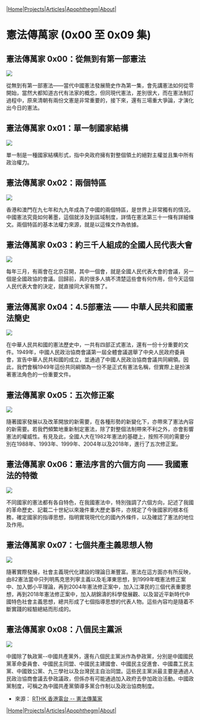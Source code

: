 |[Home](/README.md)|[Projects](/projects.md)|[Articles](/articles.md)|[Apophthegm](/apophthegm.md)|[About](/about.md)|

# 憲法傳萬家 (0x00 至 0x09 集)

## 憲法傳萬家 0x00：從無到有第一部憲法

[![](https://img.youtube.com/vi/RBjiuHKfr1w/0.jpg)](https://www.youtube.com/watch?v=RBjiuHKfr1w "憲法傳萬家 0x00：從無到有第一部憲法")  

從無到有第一部憲法——當代中國憲法發展簡史作為第一集，會先講憲法如何從零開始，當然大都知道古代有法家的概念，但同現代憲法，差別很大，而在憲法制訂過程中，原來清朝有兩份文憲是非常重要的，接下來，還有三場重大爭論，才演化出今日的憲法。  

## 憲法傳萬家 0x01：單一制國家結構

[![](https://img.youtube.com/vi/mg8URpXZ54c/0.jpg)](https://www.youtube.com/watch?v=mg8URpXZ54c "憲法傳萬家 0x01：單一制國家結構")  

單一制是一種國家結構形式，指中央政府擁有對整個領土的絕對主權並且集中所有政治權力。  

## 憲法傳萬家 0x02：兩個特區

[![](https://img.youtube.com/vi/eVst4-ShymU/0.jpg)](https://www.youtube.com/watch?v=eVst4-ShymU "憲法傳萬家 0x02：兩個特區")  

香港和澳門在九七年和九九年成為了中國的兩個特區，是世界上非常獨有的情況。中國憲法究竟如何著墨，這個就涉及到區域制度，詳情在憲法第三十一條有詳細條文。兩個特區的基本法權力來源，就是以這條文作為依據。  

## 憲法傳萬家 0x03：約三千人組成的全國人民代表大會

[![](https://img.youtube.com/vi/l9LJpWXyBLE/0.jpg)](https://www.youtube.com/watch?v=l9LJpWXyBLE "憲法傳萬家 0x03：約三千人組成的全國人民代表大會")  

每年三月，有兩會在北京召開，其中一個會，就是全國人民代表大會的會議，另一個是全國政協的會議。回歸前，真的很多人搞不清楚這些會有何作用，但今天這個人民代表大會的決定，就直接同大家有關了。  

## 憲法傳萬家 0x04：4.5部憲法 —— 中華人民共和國憲法簡史

[![](https://img.youtube.com/vi/6s62zZifMzg/0.jpg)](https://www.youtube.com/watch?v=6s62zZifMzg "憲法傳萬家 0x04：4.5部憲法 —— 中華人民共和國憲法簡史")  

在中華人民共和國的憲法歷史中，一共有四部正式憲法，還有一份十分重要的文件。1949年，中國人民政治協商會議第一屆全體會議選舉了中央人民政府委員會，宣告中華人民共和國的成立，並通過了中國人民政治協商會議共同綱領。因此，我們會稱1949年這份共同綱領為一份不是正式有憲法名稱，但實際上是扮演著憲法角色的一份重要文件。  

## 憲法傳萬家 0x05：五次修正案

[![](https://img.youtube.com/vi/dzb9ODbCiGM/0.jpg)](https://www.youtube.com/watch?v=dzb9ODbCiGM "憲法傳萬家 0x05：五次修正案")  

隨著國家發展以及改革開放的新需要，在各種形勢的新變化下，亦帶來了憲法內容的新需要。若我們頻繁地重新制定憲法，除了對整個法制帶來不利之外，亦會影響憲法的權威性。有見及此，全國人大在1982年憲法的基礎上，按照不同的需要分別在1988年、1993年、1999年、2004年以及2018年，進行了五次修正案。  

## 憲法傳萬家 0x06：憲法序言的六個方向 —— 我國憲法的特徵

[![](https://img.youtube.com/vi/pCT1DumddaY/0.jpg)](https://www.youtube.com/watch?v=pCT1DumddaY "憲法傳萬家 0x06：憲法序言的六個方向 —— 我國憲法的特徵")  

不同國家的憲法都有各自特色，在我國憲法中，特別強調了六個方向，記述了我國的革命歷史、記載二十世紀以來幾件重大歷史事件，亦規定了今後國家的根本任務，確定國家的指導思想，指明實現現代化的國內外條件，以及確認了憲法的地位及作用。  

## 憲法傳萬家 0x07：七個共產主義思想人物

[![](https://img.youtube.com/vi/bLvv7XkhAhg/0.jpg)](https://www.youtube.com/watch?v=bLvv7XkhAhg "憲法傳萬家 0x07：七個共產主義思想人物")  

隨著實際發展，社會主義現代化建設的理論日漸豐富。憲法在這方面亦有所反映，由82憲法當中只列明馬克思列寧主義以及毛澤東思想，到1999年嘅憲法修正案中、加入鄧小平理論，再到2004年憲法修正案中，加入江澤民的三個代表重要思想，再到2018年憲法修正案中，加入胡錦濤的科學發展觀、以及習近平新時代中國特色社會主義思想，總共形成了七個指導思想的代表人物。這些內容均是隨着不斷實踐的經驗總結而形成的。  

## 憲法傳萬家 0x08：八個民主黨派

[![](https://img.youtube.com/vi/U0OSZuj35Xs/0.jpg)](https://www.youtube.com/watch?v=U0OSZuj35Xs "憲法傳萬家 0x08：八個民主黨派")  

中國除了執政黨--中國共產黨外，還有八個民主黨派作為參政黨，分別是中國國民黨革命委員會、中國民主同盟、中國民主建國會、中國民主促進會、中國農工民主黨、中國致公黨、九三學社以及台灣民主自治同盟。這些民主黨派最主要是通過人民政治協商會議去參政議政，但係亦有可能通過加入政府去參加政治活動。中國政黨制度，可稱之為中國共產黨領導多黨合作制以及政治協商制度。  

- 來源： [RTHK 香港電台 -- 憲法傳萬家](https://www.youtube.com/playlist?list=PLuwJy35eAVaJlPB1-KZeJva7r8i_JDEoD)  

|[Home](/README.md)|[Projects](/projects.md)|[Articles](/articles.md)|[Apophthegm](/apophthegm.md)|[About](/about.md)|
